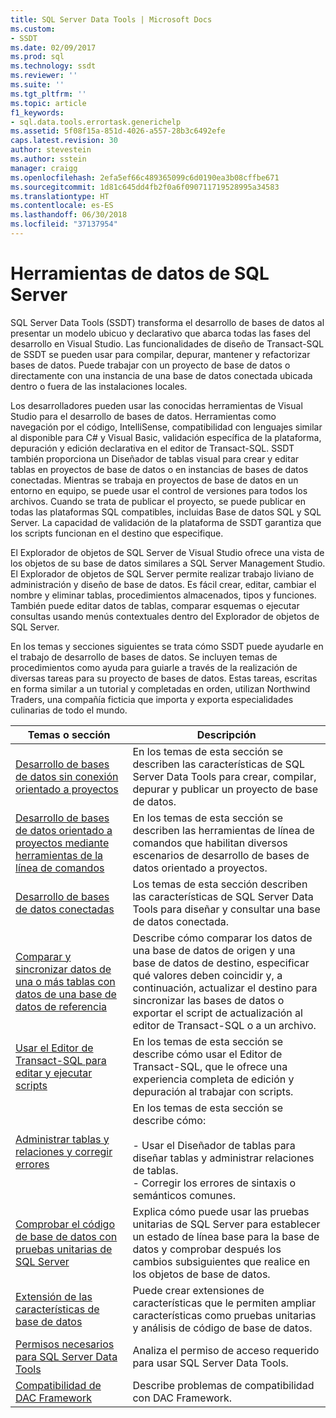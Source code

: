 ```yaml
---
title: SQL Server Data Tools | Microsoft Docs
ms.custom:
- SSDT
ms.date: 02/09/2017
ms.prod: sql
ms.technology: ssdt
ms.reviewer: ''
ms.suite: ''
ms.tgt_pltfrm: ''
ms.topic: article
f1_keywords:
- sql.data.tools.errortask.generichelp
ms.assetid: 5f08f15a-851d-4026-a557-28b3c6492efe
caps.latest.revision: 30
author: stevestein
ms.author: sstein
manager: craigg
ms.openlocfilehash: 2efa5ef66c489365099c6d0190ea3b08cffbe671
ms.sourcegitcommit: 1d81c645dd4fb2f0a6f090711719528995a34583
ms.translationtype: HT
ms.contentlocale: es-ES
ms.lasthandoff: 06/30/2018
ms.locfileid: "37137954"
---
```

# <a name="sql-server-data-tools"></a>Herramientas de datos de SQL Server
SQL Server Data Tools (SSDT) transforma el desarrollo de bases de datos al presentar un modelo ubicuo y declarativo que abarca todas las fases del desarrollo en Visual Studio. Las funcionalidades de diseño de Transact\-SQL de SSDT se pueden usar para compilar, depurar, mantener y refactorizar bases de datos. Puede trabajar con un proyecto de base de datos o directamente con una instancia de una base de datos conectada ubicada dentro o fuera de las instalaciones locales.  
  
Los desarrolladores pueden usar las conocidas herramientas de Visual Studio para el desarrollo de bases de datos. Herramientas como navegación por el código, IntelliSense, compatibilidad con lenguajes similar al disponible para C# y Visual Basic, validación específica de la plataforma, depuración y edición declarativa en el editor de Transact\-SQL. SSDT también proporciona un Diseñador de tablas visual para crear y editar tablas en proyectos de base de datos o en instancias de bases de datos conectadas. Mientras se trabaja en proyectos de base de datos en un entorno en equipo, se puede usar el control de versiones para todos los archivos. Cuando se trata de publicar el proyecto, se puede publicar en todas las plataformas SQL compatibles, incluidas Base de datos SQL y SQL Server. La capacidad de validación de la plataforma de SSDT garantiza que los scripts funcionan en el destino que especifique.  
  
El Explorador de objetos de SQL Server de Visual Studio ofrece una vista de los objetos de su base de datos similares a SQL Server Management Studio. El Explorador de objetos de SQL Server permite realizar trabajo liviano de administración y diseño de base de datos. Es fácil crear, editar, cambiar el nombre y eliminar tablas, procedimientos almacenados, tipos y funciones. También puede editar datos de tablas, comparar esquemas o ejecutar consultas usando menús contextuales dentro del Explorador de objetos de SQL Server.  
  
En los temas y secciones siguientes se trata cómo SSDT puede ayudarle en el trabajo de desarrollo de bases de datos. Se incluyen temas de procedimientos como ayuda para guiarle a través de la realización de diversas tareas para su proyecto de bases de datos. Estas tareas, escritas en forma similar a un tutorial y completadas en orden, utilizan Northwind Traders, una compañía ficticia que importa y exporta especialidades culinarias de todo el mundo.  
  
|Temas o sección|Descripción|  
|-------------------|---------------|  
|[Desarrollo de bases de datos sin conexión orientado a proyectos](../ssdt/project-oriented-offline-database-development.md)|En los temas de esta sección se describen las características de SQL Server Data Tools para crear, compilar, depurar y publicar un proyecto de base de datos.|  
|[Desarrollo de bases de datos orientado a proyectos mediante herramientas de la línea de comandos](../ssdt/project-oriented-database-development-using-command-line-tools.md)|En los temas de esta sección se describen las herramientas de línea de comandos que habilitan diversos escenarios de desarrollo de bases de datos orientado a proyectos.|  
|[Desarrollo de bases de datos conectadas](../ssdt/connected-database-development.md)|Los temas de esta sección describen las características de SQL Server Data Tools para diseñar y consultar una base de datos conectada.|  
|[Comparar y sincronizar datos de una o más tablas con datos de una base de datos de referencia](../ssdt/compare-and-synchronize-data-in-tables-with-data-in-reference-database.md)|Describe cómo comparar los datos de una base de datos de origen y una base de datos de destino, especificar qué valores deben coincidir y, a continuación, actualizar el destino para sincronizar las bases de datos o exportar el script de actualización al editor de Transact\-SQL o a un archivo.|  
|[Usar el Editor de Transact-SQL para editar y ejecutar scripts](../ssdt/use-transact-sql-editor-to-edit-and-execute-scripts.md)|En los temas de esta sección se describe cómo usar el Editor de Transact\-SQL, que le ofrece una experiencia completa de edición y depuración al trabajar con scripts.|  
|[Administrar tablas y relaciones y corregir errores](../ssdt/manage-tables-relationships-and-fix-errors.md)|En los temas de esta sección se describe cómo:<br /><br />- Usar el Diseñador de tablas para diseñar tablas y administrar relaciones de tablas.<br />- Corregir los errores de sintaxis o semánticos comunes.|  
|[Comprobar el código de base de datos con pruebas unitarias de SQL Server](../ssdt/verifying-database-code-by-using-sql-server-unit-tests.md)|Explica cómo puede usar las pruebas unitarias de SQL Server para establecer un estado de línea base para la base de datos y comprobar después los cambios subsiguientes que realice en los objetos de base de datos.|  
|[Extensión de las características de base de datos](../ssdt/extending-the-database-features.md)|Puede crear extensiones de características que le permiten ampliar características como pruebas unitarias y análisis de código de base de datos.|  
|[Permisos necesarios para SQL Server Data Tools](../ssdt/required-permissions-for-sql-server-data-tools.md)|Analiza el permiso de acceso requerido para usar SQL Server Data Tools.|  
|[Compatibilidad de DAC Framework](../ssdt/dac-framework-compatibility.md)|Describe problemas de compatibilidad con DAC Framework.|  
  

  

